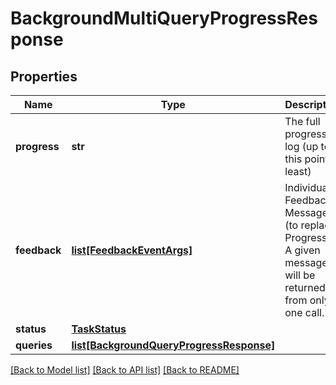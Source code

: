 # BackgroundMultiQueryProgressResponse


## Properties
Name | Type | Description | Notes
------------ | ------------- | ------------- | -------------
**progress** | **str** | The full progress log (up to this point at least) | [optional] 
**feedback** | [**list[FeedbackEventArgs]**](FeedbackEventArgs.md) | Individual Feedback Messages (to replace Progress).  A given message will be returned from only one call. | [optional] 
**status** | [**TaskStatus**](TaskStatus.md) |  | [optional] 
**queries** | [**list[BackgroundQueryProgressResponse]**](BackgroundQueryProgressResponse.md) |  | [optional] 

[[Back to Model list]](../README.md#documentation-for-models) [[Back to API list]](../README.md#documentation-for-api-endpoints) [[Back to README]](../README.md)


